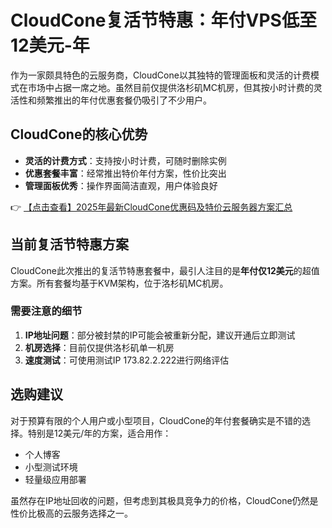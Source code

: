 # CloudCone复活节特惠：年付VPS低至12美元-年

作为一家颇具特色的云服务商，CloudCone以其独特的管理面板和灵活的计费模式在市场中占据一席之地。虽然目前仅提供洛杉矶MC机房，但其按小时计费的灵活性和频繁推出的年付优惠套餐仍吸引了不少用户。

## CloudCone的核心优势

- **灵活的计费方式**：支持按小时计费，可随时删除实例
- **优惠套餐丰富**：经常推出特价年付方案，性价比突出
- **管理面板优秀**：操作界面简洁直观，用户体验良好

👉 [【点击查看】2025年最新CloudCone优惠码及特价云服务器方案汇总](https://bit.ly/Cloudcone)

## 当前复活节特惠方案

CloudCone此次推出的复活节特惠套餐中，最引人注目的是**年付仅12美元**的超值方案。所有套餐均基于KVM架构，位于洛杉矶MC机房。

### 需要注意的细节

1. **IP地址问题**：部分被封禁的IP可能会被重新分配，建议开通后立即测试
2. **机房选择**：目前仅提供洛杉矶单一机房
3. **速度测试**：可使用测试IP 173.82.2.222进行网络评估

## 选购建议

对于预算有限的个人用户或小型项目，CloudCone的年付套餐确实是不错的选择。特别是12美元/年的方案，适合用作：
- 个人博客
- 小型测试环境
- 轻量级应用部署

虽然存在IP地址回收的问题，但考虑到其极具竞争力的价格，CloudCone仍然是性价比极高的云服务选择之一。